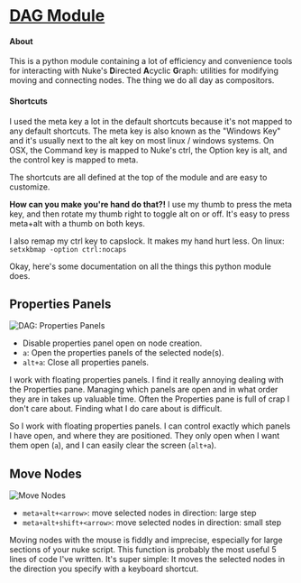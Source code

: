 # [DAG Module](/tools/python/nuketools/dag.py)
#### About
This is a python module containing a lot of efficiency and convenience tools for interacting with Nuke's **D**irected **A**cyclic **G**raph: utilities for modifying moving and connecting nodes. The thing we do all day as compositors.

#### Shortcuts
I used the meta key a lot in the default shortcuts because it's not mapped to any default shortcuts. The meta key is also known as the "Windows Key" and it's usually next to the alt key on most linux / windows systems. On OSX, the Command key is mapped to Nuke's ctrl, the Option key is alt, and the control key is mapped to meta. 

The shortcuts are all defined at the top of the module and are easy to customize.

**How can you make you're hand do that?!** I use my thumb to press the meta key, and then rotate my thumb right to toggle alt on or off. It's easy to press meta+alt with a thumb on both keys.

I also remap my ctrl key to capslock. It makes my hand hurt less. On linux: `setxkbmap -option ctrl:nocaps`

Okay, here's some documentation on all the things this python module does.

## Properties Panels
![DAG: Properties Panels](/doc/images/dag.properties_panels.gif)

- Disable properties panel open on node creation.
- `a`: Open the properties panels of the selected node(s).
- `alt+a`: Close all properties panels.

I work with floating properties panels. I find it really annoying dealing with the Properties pane. Managing which panels are open and in what order they are in takes up valuable time. Often the Properties pane is full of crap I don't care about. Finding what I do care about is difficult.

So I work with floating properties panels. I can control exactly which panels I have open, and where they are positioned. They only open when I want them open (`a`), and I can easily clear the screen (`alt+a`).


## Move Nodes
![Move Nodes](/doc/images/dag.move_nodes.gif)

- `meta+alt+<arrow>`: move selected nodes in <arrow> direction: large step
- `meta+alt+shift+<arrow>`: move selected nodes in <arrow> direction: small step

Moving nodes with the mouse is fiddly and imprecise, especially for large sections of your nuke script. This function is probably the most useful 5 lines of code I've written. It's super simple: It moves the selected nodes in the direction you specify with a keyboard shortcut.


